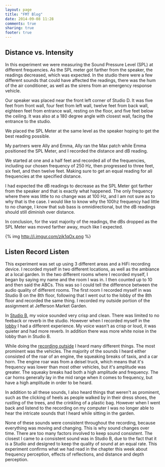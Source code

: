 ```yaml
---
layout: page
title: "FMT Blog"
date: 2014-09-08 11:28
comments: true
sharing: true
footer: true
---
```


Distance vs. Intensity
---

In this experiment we were measuring the Sound Pressure Level (SPL) at different frequencies. As the SPL meter got farther from the speaker, the readings decreased, which was expected. In the studio there were a few different sounds that could have affected the readings, there was the hum of the air conditioner, as well as the sirens from an emergency response vehicle.

Our speaker was placed near the front left corner of Studio D. It was five feet from front wall, four feet from left wall, twelve feet from back wall, eighteen feet from entrance wall, resting on the floor, and five feet below the ceiling. It was also at a 180 degree angle with closest wall, facing the entrance to the studio.

We placed the SPL Meter at the same level as the speaker hoping to get the best reading possible.

My partners were Ally and Emma, Ally ran the Max patch while Emma positioned the SPL Meter, and I recorded the distance and dB reading.

We started at one and a half feet and recorded all of the frequencies, including our chosen frequency of 250 Hz, then progressed to three feet, six feet, and then twelve feet. Making sure to get an equal reading for all frequencies at the specified distance.

I had expected the dB readings to decrease as the SPL Meter got farther from the speaker and that is exactly what happened. The only frequency where there was little to no change was at 100 Hz, and I am not sure as to why that is the case. I would like to know why the 100hz frequency had little to no change, I know that sub bass is omnidirectional, but the dB readings should still diminish over distance.

In conclusion, for the vast majority of the readings, the dBs dropped as the SPL Meter was moved farther away, much like I expected.

{% img http://i.imgur.com/zjk1qOx.png %}


Listen Record Listen
---

This experiment was set up using 3 different areas and a HiFi recording device. I recorded myself in two different locations, as well as the ambiance at a local garden. In the two different rooms where I recorded myself, I began by saying my name and the room I was in. I then counted up to 10 and then said the ABCs. This was so I could tell the difference between the audio quality of different rooms. The first room I recorded myself in was Studio B on the 8th floor, following that I went out to the lobby of the 8th floor and recorded the same thing. I recorded my outside portion of the assignment at Jefferson Market Garden.

In <a href=https://soundcloud.com/sycko-1/studio-b/s-6JYkl/ >Studio B</a>, my voice sounded very crisp and clean. There was limited to no feeback or reverb in the studio. However when I recorded myself in the <a href=https://soundcloud.com/sycko-1/lobby/s-gzFDu/ >lobby</a> I had a different experience. My voice wasn't as crisp or loud, it was quieter and had more reverb. In addition there was more white noise in the lobby than in Studio B.

While doing the <a href=https://soundcloud.com/sycko-1/outdoors/s-wbcnJ/ >recording outside</a> I heard many different things. The most prominent was the vehicles. The majority of the sounds I heard either consisted of the roar of an engine, the squeaking breaks of taxis, and a car horn. The engine roar was from a deisel truck, which means that it's frequency was lower than most other vehicles, but it's amplitude was greater. The squeaky breaks had both a high amplitude and frequency. The car horns generally lay in the mid range when it comes to frequency, but have a high amplitude in order to be heard.

In addition to all these sounds, I also heard things that weren't as prominent, such as the clicking of heels as people walked by in their dress shoes, the rustling of the trees, and the crinkling of a plastic bag. However when I went back and listend to the recording on my computer I was no longer able to hear the intricate sounds that I heard while sitting in the garden.

None of these sounds were consistent throughout the recording, because everything was moving and changing. This is why sound changes over time. There are too many factors involved to keep sound consistent. The closest I came to a consistent sound was in Studio B, due to the fact that it is a Studio and designed to keep the quality of sound at an equal rate. This experiment confirms what we had read in the chapter this week about frequency perception, effects of reflections, and distance and depth perception.

